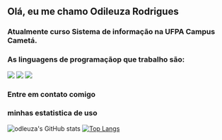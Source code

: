 ## Olá, eu me chamo Odileuza Rodrigues 

### Atualmente curso Sistema de informação na UFPA Campus Cametá.


### As linguagens de programaçãop que trabalho são:
<div  style: display="inline_block">
<img src="https://img.shields.io/badge/JavaScript-F7DF1E?style=for-the-badge&logo=javascript&logoColor=black">
<img src="https://img.shields.io/badge/HTML-239120?style=for-the-badge&logo=html5&logoColor=white">
<img src="https://img.shields.io/badge/HTML5-E34F26?style=for-the-badge&logo=html5&logoColor=white">
</div>



### Entre em contato comigo 

<div  style: display="inline_block">


</div>

### minhas estatistica de uso
<div style: display="inline_block>"

![odleuza's GitHub stats](https://github-readme-stats.vercel.app/api?username=odleuza&show_icons=true&theme=white&locale=pt-br)
[![Top Langs](https://github-readme-stats.vercel.app/api/top-langs/?username=odleuza&layout=compact&locale=pt-br)](https://github.com/anuraghazra/github-readme-stats)

</di>

